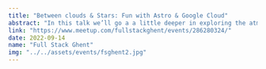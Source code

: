 ```yaml
---
title: "Between clouds & Stars: Fun with Astro & Google Cloud"
abstract: "In this talk we’ll go a a little deeper in exploring the atmosphere from back- to front-end. We’ll take a look at developing web applications without a backend, but using cloud native solutions (like Cloud Functions ect.), containerising your applications and deploying them using pipelines. Of course we also take a look at scalability & autoscaling."
link: "https://www.meetup.com/fullstackghent/events/286280324/"
date: 2022-09-14
name: "Full Stack Ghent"
img: "../../assets/events/fsghent2.jpg"
---
```

